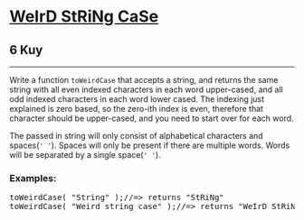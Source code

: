 <h1><a href="https://www.codewars.com/kata/52b757663a95b11b3d00062d">WeIrD StRiNg CaSe</a></h1>
<h2>6 Kuy</h2>
<hr>
<p>Write a function <code>toWeirdCase</code> that accepts a string, and returns the same string 
with all even indexed characters in each word upper-cased, and all odd indexed characters in each word lower cased. 
The indexing just explained is zero based, so the zero-ith index is even, 
therefore that character should be upper-cased, and you need to start over for each word.</p>
<p>The passed in string will only consist of alphabetical characters and spaces(<code>' '</code>). 
Spaces will only be present if there are multiple words. Words will be separated by a single space(<code>' '</code>).</p>
<h3>Examples:</h3>
<pre>
toWeirdCase( "String" );//=> returns "StRiNg"
toWeirdCase( "Weird string case" );//=> returns "WeIrD StRiNg CaSe"
</pre>